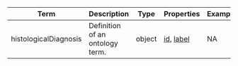 |Term | Description | Type | Properties | Example | Enum|
| ---| ---| ---| ---| ---| --- |
| histologicalDiagnosis | Definition of an ontology term. | object | [id](./id.md), [label](./label.md) | NA | NA|
